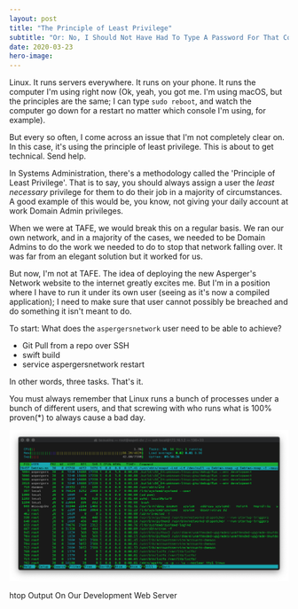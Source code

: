 ```yaml
---
layout: post
title: "The Principle of Least Privilege"
subtitle: "Or: No, I Should Not Have Had To Type A Password For That Command!"
date: 2020-03-23
hero-image:
---
```

Linux. It runs servers everywhere. It runs on your phone. It runs the computer I'm using right now (Ok, yeah, you got me. I'm using macOS, but the principles are the same; I can type `sudo reboot`, and watch the computer go down for a restart no matter which console I'm using, for example). 

But every so often, I come across an issue that I'm not completely clear on. In this case, it's using the principle of least privilege. This is about to get technical. Send help. 

In Systems Administration, there's a methodology called the 'Principle of Least Privilege'. That is to say, you should always assign a user the _least necessary_ privilege for them to do their job in a majority of circumstances. A good example of this would be, you know, not giving your daily account at work Domain Admin privileges. 

When we were at TAFE, we would break this on a regular basis. We ran our own network, and in a majority of the cases, we needed to be Domain Admins to do the work we needed to do to stop that network falling over. It was far from an elegant solution but it worked for us. 

But now, I'm not at TAFE. The idea of deploying the new Asperger's Network website to the internet greatly excites me. But I'm in a position where I have to run it under its own user (seeing as it's now a compiled application); I need to make sure that user cannot possibly be breached and do something it isn't meant to do. 

To start: What does the `aspergersnetwork` user need to be able to achieve? 
* Git Pull from a repo over SSH
* swift build
* service aspergersnetwork restart

In other words, three tasks. That's it.

You must always remember that Linux runs a bunch of processes under a bunch of different users, and that screwing with who runs what is 100% proven(*) to always cause a bad day. 

<div class="embedimg">
    <img src="/images/blog/principle-least-privilege/lpi1.png" alt="htop Output" />
    <div class="caption">
        <p>htop Output On Our Development Web Server</p>
    </div>
</div>